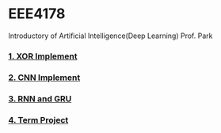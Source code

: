 # EEE4178
Introductory of Artificial Intelligence(Deep Learning) 
Prof. Park

### [1. XOR Implement](https://github.com/Cho-Jh98/EEE4178/tree/master/XOR_gate)

### [2. CNN Implement](https://github.com/Cho-Jh98/EEE4178/tree/master/CNN)

### [3. RNN and GRU](https://github.com/Cho-Jh98/EEE4178/tree/master/RNN%2C%20GRU)

### [4. Term Project](https://github.com/Cho-Jh98/EEE4178/tree/master/Project)
